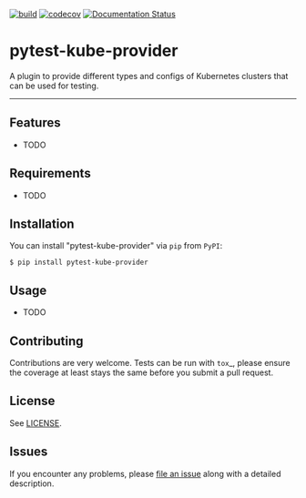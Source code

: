 [![build](https://github.com/giantswarm/pytest-helm-charts/workflows/build/badge.svg)](https://github.com/giantswarm/pytest-helm-charts/workflows/build/badge.svg)
[![codecov](https://codecov.io/gh/giantswarm/pytest-helm-charts/branch/master/graph/badge.svg)](https://codecov.io/gh/giantswarm/pytest-helm-charts)
[![Documentation Status](https://readthedocs.org/projects/pytest-helm-charts/badge/?version=latest)](https://pytest-helm-charts.readthedocs.io/en/latest/?badge=latest)

# pytest-kube-provider

A plugin to provide different types and configs of Kubernetes clusters that can be used for testing.

---



## Features

* TODO


## Requirements

* TODO


## Installation

You can install "pytest-kube-provider" via `pip` from `PyPI`:

```
$ pip install pytest-kube-provider
```


## Usage

* TODO

## Contributing

Contributions are very welcome. Tests can be run with `tox`_, please ensure
the coverage at least stays the same before you submit a pull request.

## License

See [LICENSE](LICENSE).

## Issues

If you encounter any problems, please [file an issue](https://github.com/piontec/pytest-kube-provider/issues) along with a detailed description.

